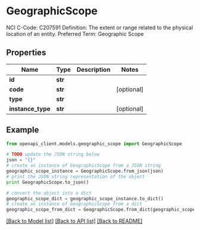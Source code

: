 # GeographicScope

NCI C-Code: C207591 Definition: The extent or range related to the physical location of an entity. Preferred Term: Geographic Scope

## Properties
Name | Type | Description | Notes
------------ | ------------- | ------------- | -------------
**id** | **str** |  | 
**code** | **str** |  | [optional] 
**type** | **str** |  | 
**instance_type** | **str** |  | [optional] 

## Example

```python
from openapi_client.models.geographic_scope import GeographicScope

# TODO update the JSON string below
json = "{}"
# create an instance of GeographicScope from a JSON string
geographic_scope_instance = GeographicScope.from_json(json)
# print the JSON string representation of the object
print GeographicScope.to_json()

# convert the object into a dict
geographic_scope_dict = geographic_scope_instance.to_dict()
# create an instance of GeographicScope from a dict
geographic_scope_from_dict = GeographicScope.from_dict(geographic_scope_dict)
```
[[Back to Model list]](../README.md#documentation-for-models) [[Back to API list]](../README.md#documentation-for-api-endpoints) [[Back to README]](../README.md)



